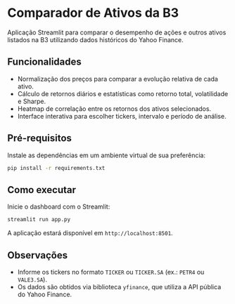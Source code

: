 # Comparador de Ativos da B3

Aplicação Streamlit para comparar o desempenho de ações e outros ativos listados na B3
utilizando dados históricos do Yahoo Finance.

## Funcionalidades

- Normalização dos preços para comparar a evolução relativa de cada ativo.
- Cálculo de retornos diários e estatísticas como retorno total, volatilidade e Sharpe.
- Heatmap de correlação entre os retornos dos ativos selecionados.
- Interface interativa para escolher tickers, intervalo e período de análise.

## Pré-requisitos

Instale as dependências em um ambiente virtual de sua preferência:

```bash
pip install -r requirements.txt
```

## Como executar

Inicie o dashboard com o Streamlit:

```bash
streamlit run app.py
```

A aplicação estará disponível em `http://localhost:8501`.

## Observações

- Informe os tickers no formato `TICKER` ou `TICKER.SA` (ex.: `PETR4` ou `VALE3.SA`).
- Os dados são obtidos via biblioteca `yfinance`, que utiliza a API pública do Yahoo Finance.
